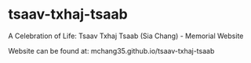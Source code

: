 # tsaav-txhaj-tsaab
A Celebration of Life: Tsaav Txhaj Tsaab (Sia Chang) - Memorial Website

Website can be found at: mchang35.github.io/tsaav-txhaj-tsaab
